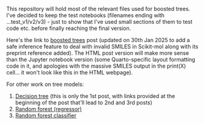This repository will hold most of the relevant files used for boosted trees. I've decided to keep the test notebooks (filenames ending with ...test_v1/v2/v3) - just to show that I've used small sections of them to test code etc. before finally reaching the final version.

Here's the link to [boosted trees](https://jhylin.github.io/Data_in_life_blog/posts/19_ML2-3_Boosted_trees/1_adaboost_xgb.html) post (updated on 30th Jan 2025 to add a safe inference feature to deal with invalid SMILES in Scikit-mol along with its preprint reference added). The HTML post version will make more sense than the Jupyter notebook version (some Quarto-specific layout formatting code in it, and apologies with the massive SMILES output in the print(X) cell... it won't look like this in the HTML webpage). 

For other work on tree models:
1. [Decision tree](https://jhylin.github.io/Data_in_life_blog/posts/16_ML2-1_Decision_tree/1_data_col_prep.html) (this is only the 1st post, with links provided at the beginning of the post that'll lead to 2nd and 3rd posts)
2. [Random forest (regressor)](https://jhylin.github.io/Data_in_life_blog/posts/17_ML2-2_Random_forest/1_random_forest.html)
3. [Random forest classifier](https://jhylin.github.io/Data_in_life_blog/posts/17_ML2-2_Random_forest/2_random_forest_classifier.html)
